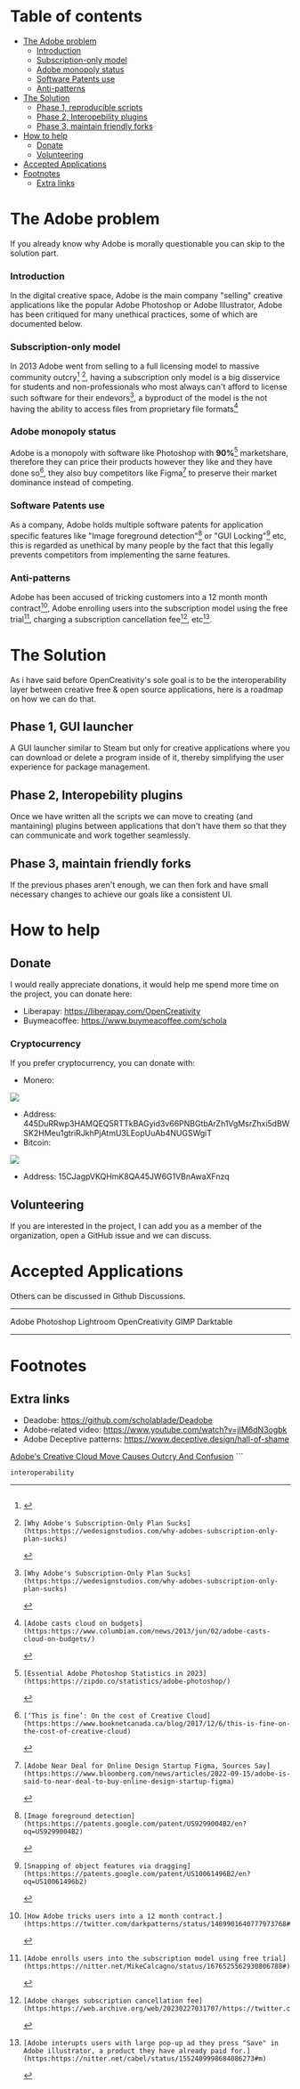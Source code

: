 Table of contents
===============================================================

-   [The Adobe problem](#the-adobe-problem)
    -   [Introduction](#introduction)
    -   [Subscription-only model](#subscription-only-model)
    -   [Adobe monopoly status](#adobe-monopoly-status)
    -   [Software Patents use](#software-patents-use)
    -   [Anti-patterns](#anti-patterns)
-   [The Solution](#the-solution)
    -   [Phase 1, reproducible scripts](#phase-1-reproducible-scripts)
    -   [Phase 2, Interopebility
        plugins](#phase-2-interopebility-plugins)
    -   [Phase 3, maintain friendly
        forks](#phase-3-maintain-friendly-forks)
-   [How to help](#how-to-help)
    -   [Donate](#donate)
    -   [Volunteering](#volunteering)
-   [Accepted Applications](#accepted-applications)
-   [Footnotes](#footnotes)
    -   [Extra links](#extra-links)

The Adobe problem
=================

If you already know why Adobe is morally questionable you can skip to
the solution part.

### Introduction

In the digital creative space, Adobe is the main company \"selling\"
creative applications like the popular Adobe Photoshop or Adobe
Illustrator, Adobe has been critiqued for many unethical practices, some
of which are documented below.

### Subscription-only model

In 2013 Adobe went from selling to a full licensing model to massive
community outcry[^1] [^2], having a subscription only model is a big
disservice for students and non-professionals who most always can\'t
afford to license such software for their endevors[^3], a byproduct of
the model is the not having the ability to access files from proprietary
file formats[^4]

### Adobe monopoly status

Adobe is a monopoly with software like Photoshop with **90%**[^5]
marketshare, therefore they can price their products however they like
and they have done so[^6], they also buy competitors like Figma[^7] to
preserve their market dominance instead of competing.

### Software Patents use

As a company, Adobe holds multiple software patents for application
specific features like \"Image foreground detection\"[^8] or \"GUI
Locking\"[^9] etc, this is regarded as unethical by many people by the
fact that this legally prevents competitors from implementing the same
features.

### Anti-patterns

Adobe has been accused of tricking customers into a 12 month month
contract[^10], Adobe enrolling users into the subscription model using
the free trial[^11], charging a subscription cancellation fee[^12],
etc[^13].

The Solution
============

As i have said before OpenCreativity\'s sole goal is to be the
interoperability layer between creative free & open source applications,
here is a roadmap on how we can do that.

Phase 1, GUI launcher
-----------------------------

A GUI launcher similar to Steam but only for creative applications where you can download or delete a program inside of it, thereby simplifying the user experience for package management.

Phase 2, Interopebility plugins
-------------------------------

Once we have written all the scripts we can move to creating (and
mantaining) plugins between applications that don\'t have them so that
they can communicate and work together seamlessly.

Phase 3, maintain friendly forks
--------------------------------

If the previous phases aren\'t enough, we can then fork and have small
necessary changes to achieve our goals like a consistent UI.

How to help
===========

Donate
------

I would really appreciate donations, it would help me spend more time on
the project, you can donate here:

-   Liberapay: <https://liberapay.com/OpenCreativity>
-   Buymeacoffee: <https://www.buymeacoffee.com/schola>

### Cryptocurrency

If you prefer cryptocurrency, you can donate with:

-   Monero:

![](./xmr.png)

-   Address:
    445DuRRwp3HAMQEQ5RTTkBAGyid3v66PNBGtbArZh1VgMsrZhxi5dBWSK2HMeu1gtriRJkhPjAtmU3LEopUuAb4NUGSWgiT
-   Bitcoin:

![](./btc.png)

-   Address: 15CJagpVKQHmK8QA45JW6G1VBnAwaXFnzq

Volunteering
------------

If you are interested in the project, I can add you as a member of the
organization, open a GitHub issue and we can discuss.

Accepted Applications
=====================

Others can be discussed in Github Discussions.

  ---------------- ----------- -----------
  Adobe            Photoshop   Lightroom
  OpenCreativity   GIMP        Darktable
  ---------------- ----------- -----------

Footnotes
=========

Extra links
-----------

-   Deadobe: <https://github.com/scholablade/Deadobe>
-   Adobe-related video: <https://www.youtube.com/watch?v=jIM6dN3ogbk>
-   Adobe Deceptive patterns:
    <https://www.deceptive.design/hall-of-shame>

[^1]: ``` {.example}
 [Adobe's Creative Cloud Move Causes Outcry And Confusion](https:https://www.forbes.com/sites/adriankingsleyhughes/2013/05/09/adobes-creative-cloud-move-causes-outcry-and-confusion/?sh=74de7df26925)
    ```

    interoperability

[^2]: ``` {.example}
    [Why Adobe's Subscription-Only Plan Sucks](https:https://wedesignstudios.com/why-adobes-subscription-only-plan-sucks)
    ```

[^3]: ``` {.example}
    [Why Adobe's Subscription-Only Plan Sucks](https:https://wedesignstudios.com/why-adobes-subscription-only-plan-sucks)
    ```

[^4]: ``` {.example}
    [Adobe casts cloud on budgets](https:https://www.columbian.com/news/2013/jun/02/adobe-casts-cloud-on-budgets/)
    ```

[^5]: ``` {.example}
    [Essential Adobe Photoshop Statistics in 2023](https:https://zipdo.co/statistics/adobe-photoshop/)
    ```

[^6]: ``` {.example}
    [‘This is fine’: On the cost of Creative Cloud](https:https://www.booknetcanada.ca/blog/2017/12/6/this-is-fine-on-the-cost-of-creative-cloud)
    ```

[^7]: ``` {.example}
    [Adobe Near Deal for Online Design Startup Figma, Sources Say](https:https://www.bloomberg.com/news/articles/2022-09-15/adobe-is-said-to-near-deal-to-buy-online-design-startup-figma)
    ```

[^8]: ``` {.example}
    [Image foreground detection](https:https://patents.google.com/patent/US9299004B2/en?oq=US9299004B2)
    ```

[^9]: ``` {.example}
    [Snapping of object features via dragging](https:https://patents.google.com/patent/US10061496B2/en?oq=US10061496b2)
    ```

[^10]: ``` {.example}
     [How Adobe tricks users into a 12 month contract.](https:https://twitter.com/darkpatterns/status/1489901640777973768#m)
    ```

[^11]: ``` {.example}
    [Adobe enrolls users into the subscription model using free trial](https:https://nitter.net/MikeCalcagno/status/1676525562930806788#)
    ```

[^12]: ``` {.example}
    [Adobe charges subscription cancellation fee](https:https://web.archive.org/web/20230227031707/https://twitter.com/MRDADDGUY/status/1381628427246039045)
    ```

[^13]: ``` {.example}
    [Adobe interupts users with large pop-up ad they press "Save" in Adobe illustrator, a product they have already paid for.](https:https://nitter.net/cabel/status/1552409998684086273#m)
    ```
